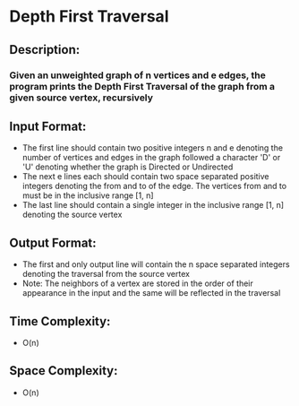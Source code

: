 # Depth First Traversal
## Description:
### Given an unweighted graph of n vertices and e edges, the program prints the Depth First Traversal of the graph from a given source vertex, recursively
## Input Format:
* The first line should contain two positive integers n and e denoting the number of vertices and edges in the graph followed a character 'D' or 'U' denoting whether the graph is Directed or Undirected
* The next e lines each should contain two space separated positive integers denoting the from and to of the edge. The vertices from and to must be in the inclusive range [1, n]
* The last line should contain a single integer in the inclusive range [1, n] denoting the source vertex
## Output Format:
* The first and only output line will contain the n space separated integers denoting the traversal from the source vertex
* Note: The neighbors of a vertex are stored in the order of their appearance in the input and the same will be reflected in the traversal
## Time Complexity: 
* O(n)
## Space Complexity: 
* O(n)